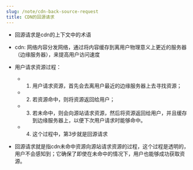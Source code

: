 ```yaml
---
slug: /note/cdn-back-source-request
title: CDN的回源请求
---
```

- 回源请求是cdn的上下文中的术语

- cdn: 网络内容分发网络，通过将内容缓存到离用户物理意义上更近的服务器（边缘服务器），来提高用户访问速度

- 用户请求资源过程：
  - 1. 用户请求资源，首先会去离用户最近的边缘服务器上去寻找资源；
  - 2. 若资源命中，则将资源返回给用户；
  - 3. 若未命中，则会向源站请求资源，然后将资源返回给用户，并且缓存到边缘服务器上，以便下次用户请求时能够命中。
  - 4. 这个过程中，第3步就是回源请求

- 回源请求就是指cdn未命中资源向源站请求资源的过程，这个过程是透明的，用户不会感知到；它确保了即使在未命中的情况下，用户也能够成功获取资源。

